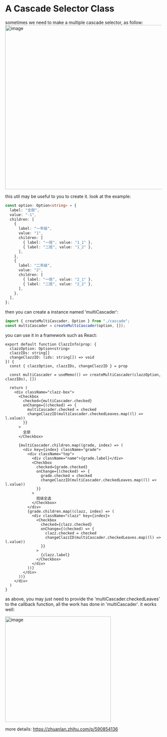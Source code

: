 # A Cascade Selector Class

sometimes we need to make a multiple cascade selector, as follow:
<img width="529" alt="image" src="https://user-images.githubusercontent.com/76041600/233778032-245bdc6c-37da-488c-a73b-777416c8b2ee.png">

this util may be useful to you to create it. look at the example:
```typescript
const option: Option<string> = {
  label: "全部",
  value: "-1",
  children: [
    {
      label: "一年级",
      value: "1",
      children: [
        { label: "一班", value: "1_1" },
        { label: "二班", value: "1_2" },
      ],
    },
    {
      label: "二年级",
      value: "2",
      children: [
        { label: "一班", value: "2_1" },
        { label: "二班", value: "2_2" },
      ],
    },
  ],
};
```
then you can create a instance named 'multiCascader':
```typescript
import { createMultiCascader, Option } from "./cascade";
const multiCascader = createMultiCascader(option, []);
```
you can use it in a framework such as React:
```tsx
export default function ClazzInfo(prop: {
  clazzOption: Option<string>
  clazzIDs: string[]
  changeClazzID: (ids: string[]) => void
}) {
  const { clazzOption, clazzIDs, changeClazzID } = prop

  const multiCascader = useMemo(() => createMultiCascader(clazzOption, clazzIDs), [])

  return (
    <div className="clazz-box">
      <Checkbox
        checked={multiCascader.checked}
        onChange={(checked) => {
          multiCascader.checked = checked
          changeClazzID(multiCascader.checkedLeaves.map((l) => l.value))
        }}
      >
        全部
      </Checkbox>

      {multiCascader.children.map((grade, index) => (
        <div key={index} className="grade">
          <div className="top">
            <div className="name">{grade.label}</div>
            <Checkbox
              checked={grade.checked}
              onChange={(checked) => {
                grade.checked = checked
                changeClazzID(multiCascader.checkedLeaves.map((l) => l.value))
              }}
            >
              班级全选
            </Checkbox>
          </div>
          {grade.children.map((clazz, index) => (
            <div className="clazz" key={index}>
              <Checkbox
                checked={clazz.checked}
                onChange={(checked) => {
                  clazz.checked = checked
                  changeClazzID(multiCascader.checkedLeaves.map((l) => l.value))
                }}
              >
                {clazz.label}
              </Checkbox>
            </div>
          ))}
        </div>
      ))}
    </div>
  )
}
```
as above, you may just need to provide the 'multiCascader.checkedLeaves' to the callback function, all the work has done in 'multiCascader'. it works well:

<img width="340" alt="image" src="https://user-images.githubusercontent.com/76041600/233779120-294e36e6-7249-4922-9719-325e41a55751.png">

more details: 
https://zhuanlan.zhihu.com/p/590854136
